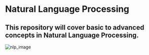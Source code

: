 # Natural Language Processing

## This repository will cover basic to advanced concepts in Natural Language Processing.

![nlp_image](https://user-images.githubusercontent.com/23638652/130618496-d8bd3529-0bde-48aa-8d27-f6c9c0c3a253.jpg)
